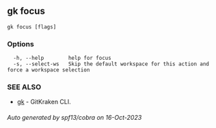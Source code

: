 ## gk focus



```
gk focus [flags]
```

### Options

```
  -h, --help        help for focus
  -s, --select-ws   Skip the default workspace for this action and force a workspace selection
```

### SEE ALSO

* [gk](gk.md)	 - GitKraken CLI.

###### Auto generated by spf13/cobra on 16-Oct-2023
